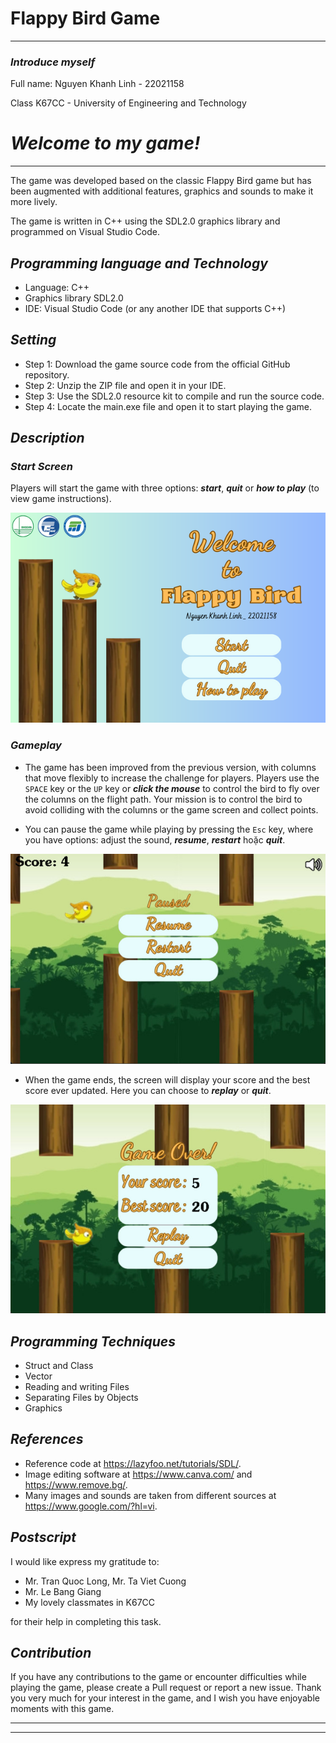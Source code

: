 # Flappy Bird Game

---

### ***Introduce myself***
Full name: Nguyen Khanh Linh - 22021158

Class K67CC - University of Engineering and Technology

# ***Welcome to my game!***
---

The game was developed based on the classic Flappy Bird game but has been augmented with additional features, graphics and sounds to make it more lively.

The game is written in C++ using the SDL2.0 graphics library and programmed on Visual Studio Code.


## ***Programming language and Technology***
- Language: C++
- Graphics library SDL2.0
- IDE: Visual Studio Code (or any another IDE that supports C++)

## ***Setting***
- Step 1: Download the game source code from the official GitHub repository.
- Step 2: Unzip the ZIP file and open it in your IDE.
- Step 3: Use the SDL2.0 resource kit to compile and run the source code.
- Step 4: Locate the main.exe file and open it to start playing the game.


## ***Description***
### ***Start Screen***
Players will start the game with three options: ***start***, ***quit*** or ***how to play*** (to view game instructions).

![Menu](img_readme/bg_start.png)

### ***Gameplay***
- The game has been improved from the previous version, with columns that move flexibly to increase the challenge for players. Players use the `SPACE` key or the `UP` key or ***click the mouse*** to control the bird to fly over the columns on the flight path. Your mission is to control the bird to avoid colliding with the columns or the game screen and collect points.


- You can pause the game while playing by pressing the `Esc` key, where you have options: adjust the sound, ***resume***, ***restart*** hoặc ***quit***.

![paused](img_readme/pause.jpg)


- When the game ends, the screen will display your score and the best score ever updated. Here you can choose to ***replay*** or ***quit***.

![gameOver](img_readme/game_over.jpg)


## ***Programming Techniques***
- Struct and Class
- Vector
- Reading and writing Files
- Separating Files by Objects
- Graphics

## ***References***
- Reference code at https://lazyfoo.net/tutorials/SDL/.
- Image editing software at https://www.canva.com/ and https://www.remove.bg/.
- Many images and sounds are taken from different sources at https://www.google.com/?hl=vi.

## ***Postscript***
I would like express my gratitude to:
- Mr. Tran Quoc Long, Mr. Ta Viet Cuong
- Mr. Le Bang Giang
- My lovely classmates in K67CC

for their help in completing this task.

## ***Contribution***
If you have any contributions to the game or encounter difficulties while playing the game, please create a Pull request or report a new issue. Thank you very much for your interest in the game, and I wish you have enjoyable moments with this game.

---
---

